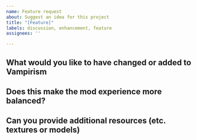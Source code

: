 ```yaml
---
name: Feature request
about: Suggest an idea for this project
title: "[Feature]"
labels: discussion, enhancement, feature
assignees: ''

---
```


## What would you like to have changed or added to Vampirism


## Does this make the mod experience more balanced?


## Can you provide additional resources (etc. textures or models)
